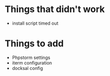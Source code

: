 # Things that didn't work

* install script timed out

# Things to add

* Phpstorm settings
* iterm configuration
* docksal config